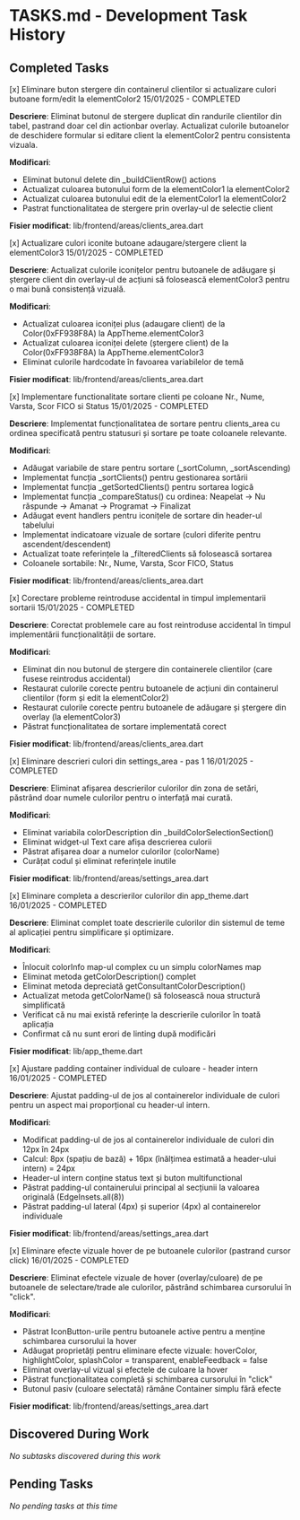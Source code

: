 # TASKS.md - Development Task History

## Completed Tasks

[x] Eliminare buton stergere din containerul clientilor si actualizare culori butoane form/edit la elementColor2 15/01/2025 - COMPLETED

**Descriere**: Eliminat butonul de stergere duplicat din randurile clientilor din tabel, pastrand doar cel din actionbar overlay. Actualizat culorile butoanelor de deschidere formular si editare client la elementColor2 pentru consistenta vizuala.

**Modificari**:
- Eliminat butonul delete din _buildClientRow() actions
- Actualizat culoarea butonului form de la elementColor1 la elementColor2  
- Actualizat culoarea butonului edit de la elementColor1 la elementColor2
- Pastrat functionalitatea de stergere prin overlay-ul de selectie client

**Fisier modificat**: lib/frontend/areas/clients_area.dart

[x] Actualizare culori iconite butoane adaugare/stergere client la elementColor3 15/01/2025 - COMPLETED

**Descriere**: Actualizat culorile iconițelor pentru butoanele de adăugare și ștergere client din overlay-ul de acțiuni să folosească elementColor3 pentru o mai bună consistență vizuală.

**Modificari**:
- Actualizat culoarea iconiței plus (adaugare client) de la Color(0xFF938F8A) la AppTheme.elementColor3
- Actualizat culoarea iconiței delete (ștergere client) de la Color(0xFF938F8A) la AppTheme.elementColor3
- Eliminat culorile hardcodate în favoarea variabilelor de temă

**Fisier modificat**: lib/frontend/areas/clients_area.dart

[x] Implementare functionalitate sortare clienti pe coloane Nr., Nume, Varsta, Scor FICO si Status 15/01/2025 - COMPLETED

**Descriere**: Implementat funcționalitatea de sortare pentru clients_area cu ordinea specificată pentru statusuri și sortare pe toate coloanele relevante.

**Modificari**:
- Adăugat variabile de stare pentru sortare (_sortColumn, _sortAscending)
- Implementat funcția _sortClients() pentru gestionarea sortării
- Implementat funcția _getSortedClients() pentru sortarea logică
- Implementat funcția _compareStatus() cu ordinea: Neapelat -> Nu răspunde -> Amanat -> Programat -> Finalizat
- Adăugat event handlers pentru iconițele de sortare din header-ul tabelului
- Implementat indicatoare vizuale de sortare (culori diferite pentru ascendent/descendent)
- Actualizat toate referințele la _filteredClients să folosească sortarea
- Coloanele sortabile: Nr., Nume, Varsta, Scor FICO, Status

**Fisier modificat**: lib/frontend/areas/clients_area.dart

[x] Corectare probleme reintroduse accidental in timpul implementarii sortarii 15/01/2025 - COMPLETED

**Descriere**: Corectat problemele care au fost reintroduse accidental în timpul implementării funcționalității de sortare.

**Modificari**:
- Eliminat din nou butonul de ștergere din containerele clientilor (care fusese reintrodus accidental)
- Restaurat culorile corecte pentru butoanele de acțiuni din containerul clientilor (form și edit la elementColor2)
- Restaurat culorile corecte pentru butoanele de adăugare și ștergere din overlay (la elementColor3)
- Păstrat funcționalitatea de sortare implementată corect

**Fisier modificat**: lib/frontend/areas/clients_area.dart

[x] Eliminare descrieri culori din settings_area - pas 1 16/01/2025 - COMPLETED

**Descriere**: Eliminat afișarea descrierilor culorilor din zona de setări, păstrând doar numele culorilor pentru o interfață mai curată.

**Modificari**:
- Eliminat variabila colorDescription din _buildColorSelectionSection()
- Eliminat widget-ul Text care afișa descrierea culorii
- Păstrat afișarea doar a numelor culorilor (colorName)
- Curățat codul și eliminat referințele inutile

**Fisier modificat**: lib/frontend/areas/settings_area.dart

[x] Eliminare completa a descrierilor culorilor din app_theme.dart 16/01/2025 - COMPLETED

**Descriere**: Eliminat complet toate descrierile culorilor din sistemul de teme al aplicației pentru simplificare și optimizare.

**Modificari**:
- Înlocuit colorInfo map-ul complex cu un simplu colorNames map
- Eliminat metoda getColorDescription() complet
- Eliminat metoda depreciată getConsultantColorDescription()
- Actualizat metoda getColorName() să folosească noua structură simplificată
- Verificat că nu mai există referințe la descrierile culorilor în toată aplicația
- Confirmat că nu sunt erori de linting după modificări

**Fisier modificat**: lib/app_theme.dart

[x] Ajustare padding container individual de culoare - header intern 16/01/2025 - COMPLETED

**Descriere**: Ajustat padding-ul de jos al containerelor individuale de culori pentru un aspect mai proporțional cu header-ul intern.

**Modificari**:
- Modificat padding-ul de jos al containerelor individuale de culori din 12px în 24px
- Calcul: 8px (spațiu de bază) + 16px (înălțimea estimată a header-ului intern) = 24px
- Header-ul intern conține status text și buton multifunctional
- Păstrat padding-ul containerului principal al secțiunii la valoarea originală (EdgeInsets.all(8))
- Păstrat padding-ul lateral (4px) și superior (4px) al containerelor individuale

**Fisier modificat**: lib/frontend/areas/settings_area.dart

[x] Eliminare efecte vizuale hover de pe butoanele culorilor (pastrand cursor click) 16/01/2025 - COMPLETED

**Descriere**: Eliminat efectele vizuale de hover (overlay/culoare) de pe butoanele de selectare/trade ale culorilor, păstrând schimbarea cursorului în "click".

**Modificari**:
- Păstrat IconButton-urile pentru butoanele active pentru a menține schimbarea cursorului la hover
- Adăugat proprietăți pentru eliminare efecte vizuale: hoverColor, highlightColor, splashColor = transparent, enableFeedback = false
- Eliminat overlay-ul vizual și efectele de culoare la hover
- Păstrat funcționalitatea completă și schimbarea cursorului în "click"
- Butonul pasiv (culoare selectată) rămâne Container simplu fără efecte

**Fisier modificat**: lib/frontend/areas/settings_area.dart

## Discovered During Work

*No subtasks discovered during this work*

## Pending Tasks

*No pending tasks at this time*
